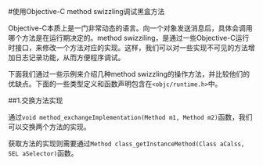 #使用Objective-C method swizzling调试黑盒方法

Objective-C本质上是一门非常动态的语言。向一个对象发送消息后，具体会调用哪个方法是在运行期决定的。method swizziling，是通过一些Objective-C运行时接口，来修改一个方法对应的实现。这样，我们可以对一些实现不可见的方法增加日志记录功能，从而方便程序调试。

下面我们通过一些示例来介绍几种method swizzling的操作方法，并比较他们的优缺点。下面的一些类型定义和函数声明包含在`<objc/runtime.h>`中。

##1.交换方法实现

通过`void method_exchangeImplementation(Method m1, Method m2)`函数，我们可以交换两个方法的实现。

获取方法的实现则需要通过`Method class_getInstanceMethod(Class aCalss, SEL aSelector)`函数。


